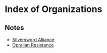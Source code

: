 # Index of Organizations

## Notes

- [Silversword Alliance](#26.01)
- [Opralian Resistance](#26.02)
